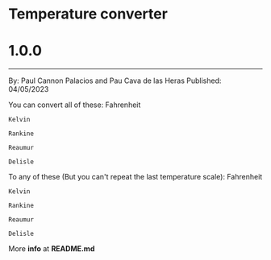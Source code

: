 # Temperature converter

# 1.0.0

---

By: Paul Cannon Palacios and Pau Cava de las Heras
Published: 04/05/2023

You can convert all of these:
    Fahrenheit
    
    Kelvin
    
    Rankine
    
    Reaumur
    
    Delisle

To any of these (But you can't repeat the last temperature scale):
    Fahrenheit
    
    Kelvin
    
    Rankine
    
    Reaumur
    
    Delisle

More **info** at **README.md**
